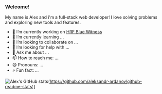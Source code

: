 ### Welcome!
My name is Alex and i'm a full-stack web developer! 
I love solving problems and exploring new tools and features. 

- 🔭 I’m currently working on [HRF Blue Witness](https://github.com/Lambda-School-Labs/human-rights-first-police-fe-a)
- 🌱 I’m currently learning ...
- 👯 I’m looking to collaborate on ...
- 🤔 I’m looking for help with ...
- 💬 Ask me about ...
- 📫 How to reach me: ...
- 😄 Pronouns: ...
- ⚡ Fun fact: ...

![Alex's GitHub stats](https://github-readme-stats.vercel.app/api?username=aleksandr-ardanov&theme=nord)(https://github.com/aleksandr-ardanov/github-readme-stats)]
